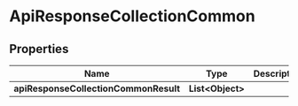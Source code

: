 # ApiResponseCollectionCommon

## Properties
Name | Type | Description | Notes
------------ | ------------- | ------------- | -------------
**apiResponseCollectionCommonResult** | **List&lt;Object&gt;** |  |  [optional]
